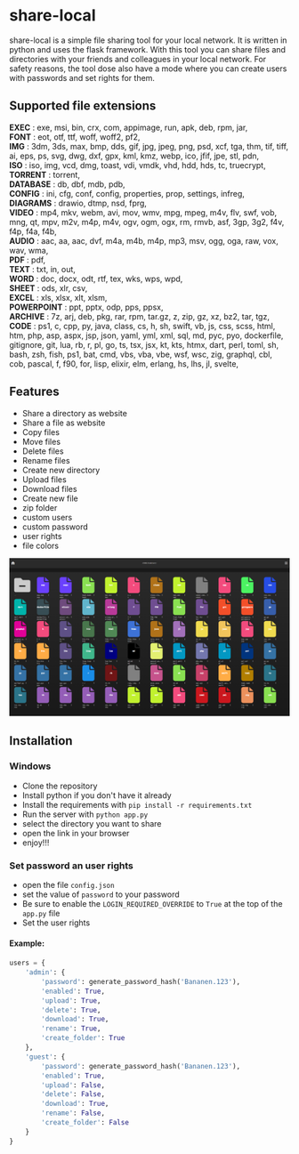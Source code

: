 # share-local
share-local is a simple file sharing tool for your local network. It is written in python and uses the flask framework.
With this tool you can share files and directories with your friends and colleagues in your local network.
For safety reasons, the tool dose also have a mode where you can create users with passwords and set rights for them.

## Supported file extensions
**EXEC** : exe, msi, bin, crx, com, appimage, run, apk, deb, rpm, jar,   
**FONT** : eot, otf, ttf, woff, woff2, pf2,   
**IMG** : 3dm, 3ds, max, bmp, dds, gif, jpg, jpeg, png, psd, xcf, tga, thm, tif, tiff, ai, eps, ps, svg, dwg, dxf, gpx, kml, kmz, webp, ico, jfif, jpe, stl, pdn,   
**ISO** : iso, img, vcd, dmg, toast, vdi, vmdk, vhd, hdd, hds, tc, truecrypt,   
**TORRENT** : torrent,   
**DATABASE** : db, dbf, mdb, pdb,   
**CONFIG** : ini, cfg, conf, config, properties, prop, settings, infreg,   
**DIAGRAMS** : drawio, dtmp, nsd, fprg,   
**VIDEO** : mp4, mkv, webm, avi, mov, wmv, mpg, mpeg, m4v, flv, swf, vob, mng, qt, mpv, m2v, m4p, m4v, ogv, ogm, ogx, rm, rmvb, asf, 3gp, 3g2, f4v, f4p, f4a, f4b,   
**AUDIO** : aac, aa, aac, dvf, m4a, m4b, m4p, mp3, msv, ogg, oga, raw, vox, wav, wma,   
**PDF** : pdf,   
**TEXT** : txt, in, out,   
**WORD** : doc, docx, odt, rtf, tex, wks, wps, wpd,   
**SHEET** : ods, xlr, csv,   
**EXCEL** : xls, xlsx, xlt, xlsm,   
**POWERPOINT** : ppt, pptx, odp, pps, ppsx,   
**ARCHIVE** : 7z, arj, deb, pkg, rar, rpm, tar.gz, z, zip, gz, xz, bz2, tar, tgz,   
**CODE** : ps1, c, cpp, py, java, class, cs, h, sh, swift, vb, js, css, scss, html, htm, php, asp, aspx, jsp, json, yaml, yml, xml, sql, md, pyc, pyo, dockerfile, gitignore, git, lua, rb, r, pl, go, ts, tsx, jsx, kt, kts, htmx, dart, perl, toml, sh, bash, zsh, fish, ps1, bat, cmd, vbs, vba, vbe, wsf, wsc, zig, graphql, cbl, cob, pascal, f, f90, for, lisp, elixir, elm, erlang, hs, lhs, jl, svelte,

## Features
 - Share a directory as website
 - Share a file as website
 - Copy files
 - Move files
 - Delete files
 - Rename files
 - Create new directory
 - Upload files
 - Download files
 - Create new file
 - zip folder
 - custom users
 - custom password
 - user rights
 - file colors

![features.png](static%2Ffeatures.png)

## Installation
### Windows
 - Clone the repository
 - Install python if you don't have it already
 - Install the requirements with `pip install -r requirements.txt`
 - Run the server with `python app.py`
 - select the directory you want to share
 - open the link in your browser
 - enjoy!!!

### Set password an user rights
 - open the file `config.json`
 - set the value of `password` to your password
 -  Be sure to enable the ``LOGIN_REQUIRED_OVERRIDE`` to ``True`` at the top of the ``app.py`` file
 - Set the user rights  


#### Example:   

```python  
users = {
    'admin': {
        'password': generate_password_hash('Bananen.123'),
        'enabled': True,
        'upload': True,
        'delete': True,
        'download': True,
        'rename': True,
        'create_folder': True
    },
    'guest': {
        'password': generate_password_hash('Bananen.123'),
        'enabled': True,
        'upload': False,
        'delete': False,
        'download': True,
        'rename': False,
        'create_folder': False
    }
}
```
